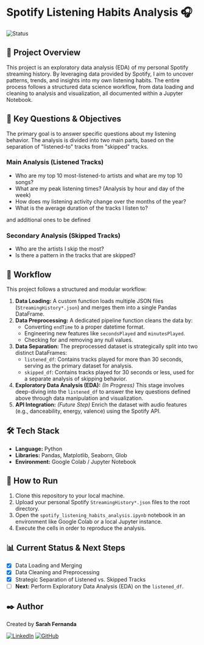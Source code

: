 # Spotify Listening Habits Analysis 🎧

![Status](https://img.shields.io/badge/Status-In_Progress-yellow)

## 📂 Project Overview

This project is an exploratory data analysis (EDA) of my personal Spotify streaming history. By leveraging data provided by Spotify, I aim to uncover patterns, trends, and insights into my own listening habits. The entire process follows a structured data science workflow, from data loading and cleaning to analysis and visualization, all documented within a Jupyter Notebook.

## 🎯 Key Questions & Objectives

The primary goal is to answer specific questions about my listening behavior. The analysis is divided into two main parts, based on the separation of "listened-to" tracks from "skipped" tracks.

### Main Analysis (Listened Tracks)
- Who are my top 10 most-listened-to artists and what are my top 10 songs?
- What are my peak listening times? (Analysis by hour and day of the week)
- How does my listening activity change over the months of the year?
- What is the average duration of the tracks I listen to?

and additional ones to be defined

### Secondary Analysis (Skipped Tracks)
- Who are the artists I skip the most?
- Is there a pattern in the tracks that are skipped?

##  🔀 Workflow

This project follows a structured and modular workflow:

1.  **Data Loading:** A custom function loads multiple JSON files (`StreamingHistory*.json`) and merges them into a single Pandas DataFrame.
2.  **Data Preprocessing:** A dedicated pipeline function cleans the data by:
    - Converting `endTime` to a proper datetime format.
    - Engineering new features like `secondsPlayed` and `minutesPlayed`.
    - Checking for and removing any null values.
3.  **Data Separation:** The preprocessed dataset is strategically split into two distinct DataFrames:
    - `listened_df`: Contains tracks played for more than 30 seconds, serving as the primary dataset for analysis.
    - `skipped_df`: Contains tracks played for 30 seconds or less, used for a separate analysis of skipping behavior.
4.  **Exploratory Data Analysis (EDA):** *(In Progress)* This stage involves deep-diving into the `listened_df` to answer the key questions defined above through data manipulation and visualization.
5.  **API Integration:** *(Future Step)* Enrich the dataset with audio features (e.g., danceability, energy, valence) using the Spotify API.

## 🛠️ Tech Stack

- **Language:** Python
- **Libraries:** Pandas, Matplotlib, Seaborn, Glob
- **Environment:** Google Colab / Jupyter Notebook

## 🚀 How to Run

1.  Clone this repository to your local machine.
2.  Upload your personal Spotify `StreamingHistory*.json` files to the root directory.
3.  Open the `spotify_listening_habits_analysis.ipynb` notebook in an environment like Google Colab or a local Jupyter instance.
4.  Execute the cells in order to reproduce the analysis.

## 📊 Current Status & Next Steps

- [x] Data Loading and Merging
- [x] Data Cleaning and Preprocessing
- [x] Strategic Separation of Listened vs. Skipped Tracks
- [ ] **Next:** Perform Exploratory Data Analysis (EDA) on the `listened_df`.

## ✒️ Author

Created by **Sarah Fernanda**

[![LinkedIn](https://img.shields.io/badge/LinkedIn-0077B5?style=for-the-badge&logo=linkedin&logoColor=white)](https://www.linkedin.com/in/sarahfernandadc/)
[![GitHub](https://img.shields.io/badge/GitHub-100000?style=for-the-badge&logo=github&logoColor=white)](https://github.com/sarahfernandadc)
